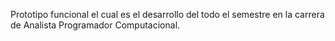 Prototipo funcional el cual es el desarrollo del todo el semestre en la carrera de Analista Programador Computacional.
